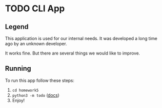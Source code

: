 # TODO CLI App


## Legend

This application is used for our internal needs.
It was developed a long time ago by an unknown developer.

It works fine. But there are several things we would like to improve.


## Running

To run this app follow these steps:

1. `cd homework5`
2. `python3 -m todo` ([docs](https://docs.python.org/3/using/cmdline.html#cmdoption-m))
3. Enjoy!
